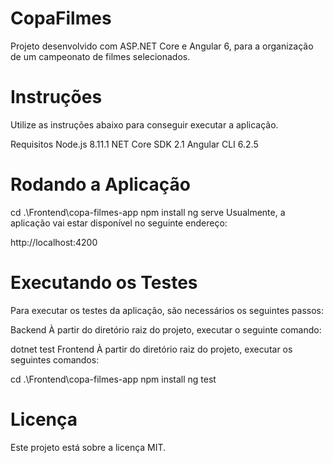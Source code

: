 # CopaFilmes
Projeto desenvolvido com ASP.NET Core e Angular 6, para a organização de um campeonato de filmes selecionados.

# Instruções
Utilize as instruções abaixo para conseguir executar a aplicação.

Requisitos
Node.js 8.11.1
NET Core SDK 2.1
Angular CLI 6.2.5

# Rodando a Aplicação


cd .\Frontend\copa-filmes-app
npm install
ng serve
Usualmente, a aplicação vai estar disponível no seguinte endereço:

http://localhost:4200

# Executando os Testes

Para executar os testes da aplicação, são necessários os seguintes passos:

Backend
À partir do diretório raiz do projeto, executar o seguinte comando:

dotnet test
Frontend
À partir do diretório raiz do projeto, executar os seguintes comandos:

cd .\Frontend\copa-filmes-app
npm install
ng test

# Licença
Este projeto está sobre a licença MIT.
